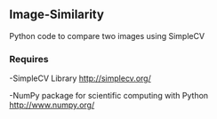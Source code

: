 ## Image-Similarity
Python code to compare two images using SimpleCV

### Requires
-SimpleCV Library
http://simplecv.org/

-NumPy package for scientific computing with Python
http://www.numpy.org/
